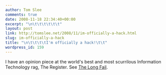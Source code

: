 ```yaml
---
author: Tom Slee
comments: true
date: 2008-11-18 22:34:40+00:00
excerpt: "\n\t\t\t\t\t\t"
layout: post
link: http://tomslee.net/2008/11/im-officially-a-hack.html
slug: im-officially-a-hack
title: "\n\t\t\t\tI'm officially a hack!\t\t"
wordpress_id: 159
---
```



				

I have an opinion piece at the world's best and most scurrilous Information Technology rag, The Register. See [The Long Fail](http://www.theregister.co.uk/2008/11/18/tom_slee_long_tail/).


		
